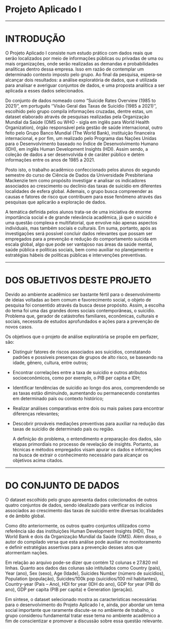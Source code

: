 # Projeto Aplicado I
__________________________________________________________________________________
# INTRODUÇÃO

  O Projeto Aplicado I consiste num estudo prático com dados reais que serão
localizados por meio de informações públicas ou privadas de uma ou mais
organizações, onde serão realizadas as demandas e probabilidades analíticas dentro
dessa empresa. Isso em razão de contemplar um determinado contexto imposto pelo
grupo. Ao final da pesquisa, espera-se alcançar dois resultados: a análise exploratória
de dados, que é utilizada para analisar e averiguar conjuntos de dados, e uma
proposta analítica a ser aplicada a esses dados selecionados.

  Do conjunto de dados nomeado como “Suicide Rates Overview (1985 to 2021)”,
em português ‘’Visão Geral das Taxas de Suicídio (1985 a 2021)’’, escolhido pelo
grupo compila informações cruzadas, dentre estas, um dataset elaborado através de
pesquisas realizadas pela Organização Mundial da Saúde (OMS ou WHO - sigla em
inglês para World Health Organization), órgão responsável pela gestão de saúde
internacional, outro feito pelo Grupo Banco Mundial (The World Bank), instituição
financeira internacional, e por fim, um realizado pelo Programa das Nações Unidas
para o Desenvolvimento baseado no Índice de Desenvolvimento Humano (IDH), em
inglês Human Development Insights (HDI). Assim sendo, a coleção de dados a ser
desenvolvida é de caráter público e detém informações entre os anos de 1985 a 2021.

  Posto isto, o trabalho acadêmico confeccionado pelos alunos do segundo
semestre do curso de Ciência de Dados da Universidade Presbiteriana Mackenzie
tem como propósito investigar e analisar os indicadores associados ao crescimento
ou declínio das taxas de suicídio em diferentes localidades de esfera global. Ademais,
o grupo busca compreender as causas e fatores de risco que contribuem para esse
fenômeno através das pesquisas que aplicarão a exploração de dados.

  A temática definida pelos alunos trata-se de uma iniciativa de enorme
importância social e de grande relevância acadêmica, já que o suicídio é uma questão
complexa e multifatorial, que envolve não apenas aspectos individuais, mas também
sociais e culturais. Em suma, portanto, após as investigações será possível concluir
dados relevantes que possam ser empregados para a prevenção e redução do
comportamento suicida em escala global, algo que pode ser vantajoso nas áreas da
saúde mental, saúde pública e políticas sociais, bem como auxiliar no planejamento e
estratégias hábeis de políticas públicas e intervenções preventivas.
__________________________________________________________________________________
# DOS OBJETIVOS DESTE PROJETO

  Devido ao ambiente acadêmico ser bastante fértil para o desenvolvimento de ideias
voltadas ao bem comum e favorecimento social, o objeto de pesquisa foi consentido
através da busca desse propósito. Assim, a escolha do tema foi uma das grandes
dores sociais contemporâneas, o suicídio. Problema que, gerador de catástrofes
familiares, econômicas, culturais e sociais, necessita de estudos aprofundados e
ações para a prevenção de novos casos.

  Os objetivos que o projeto de análise exploratória se propõe em perfazer, são:

- Distinguir fatores de riscos associados aos suicídios, constatando padrões e
possíveis presenças de grupos de alto risco, se baseando na idade, gênero,
cultura, entre outros;
- Encontrar correlações entre a taxa de suicídio e outros atributos
socioeconômicos, como por exemplo, o PIB per capita e IDH;
- Identificar tendências de suicídio ao longo dos anos, compreendendo se as
taxas estão diminuindo, aumentando ou permanecendo constantes em
determinado país ou contexto histórico;
- Realizar análises comparativas entre dois ou mais países para encontrar
diferenças relevantes;
- Descobrir prováveis mediações preventivas para auxiliar na redução das taxas
de suicídio de determinado país ou região.

  A definição do problema, o entendimento e preparação dos dados, são etapas
primordiais no processo de revelação de insights. Portanto, as técnicas e métodos
empregados visam apurar os dados e informações na busca de extrair o
conhecimento necessário para alcançar os objetivos acima citados.
__________________________________________________________________________________
# DO CONJUNTO DE DADOS

  O dataset escolhido pelo grupo apresenta dados colecionados de outros quatro
conjuntos de dados, sendo idealizado para verificar os indícios associados ao
crescimento das taxas de suicídio entre diversas localidades e de âmbito global.

  Como dito anteriormente, os outros quatro conjuntos utilizados como referência
são das instituições Human Development Insights (HDI), The World Bank e dois da
Organização Mundial da Saúde (OMS). Além disso, o autor do compilado versa que
esta análise pode auxiliar no monitoramento e definir estratégias assertivas para a
prevenção desses atos que atormentam nações.

  Em relação ao arquivo pode-se dizer que contém 12 colunas e 27.820 mil
linhas. Quanto aos dados das colunas são intitulados como Country (país), Year (ano),
Sex (sexo), Age (Idade), Suicides Number (número de suicídios), Population
(população), Suicides/100k pop (suicídios/100 mil habitantes), Country-year (País –
Ano), HDI for year (IDH do ano), GDP for year (PIB do ano), GDP per capita (PIB per
capita) e Generation (geração).

  Em síntese, o dataset selecionado mostra as características necessárias para
o desenvolvimento do Projeto Aplicado I e, ainda, por abordar um tema social
importante que raramente discute-se no ambiente de trabalho, o grupo considerou
fundamental tratar esse tema no ambiente acadêmico a fim de conscientizar e
promover a discussão sobre essa questão relevante.
